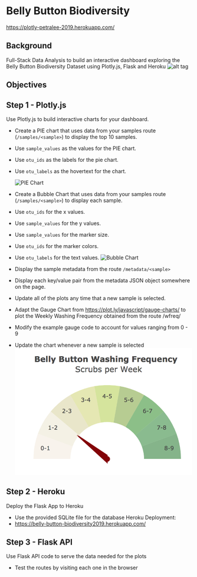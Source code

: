 # Belly Button Biodiversity
https://plotly-petralee-2019.herokuapp.com/
## Background
Full-Stack Data Analysis to build an interactive dashboard exploring the Belly Button Biodiversity Dataset using Plotly.js, Flask and Heroku
![alt tag](https://github.com/PetraLee2019/Plotly/blob/master/newfolder/Images/microbes-sem.jpg?raw=true)

## Objectives
## Step 1 - Plotly.js
Use Plotly.js to build interactive charts for your dashboard.

- Create a PIE chart that uses data from your samples route (`/samples/<sample>`) to display the top 10 samples.
- Use `sample_values` as the values for the PIE chart.
- Use `otu_ids` as the labels for the pie chart.
- Use `otu_labels` as the hovertext for the chart.

  ![PIE Chart](https://github.com/PetraLee2019/Plotly/blob/master/newfolder/Images/pie_chart.png?raw=true)

- Create a Bubble Chart that uses data from your samples route (`/samples/<sample>`) to display each sample.
- Use `otu_ids` for the x values.
- Use `sample_values` for the y values.
- Use `sample_values` for the marker size.
- Use `otu_ids` for the marker colors.
- Use `otu_labels` for the text values.
  ![Bubble Chart](https://github.com/PetraLee2019/Plotly/blob/master/newfolder/Images/bubble_chart.png?raw=true)

- Display the sample metadata from the route `/metadata/<sample>`
- Display each key/value pair from the metadata JSON object somewhere on the page.
- Update all of the plots any time that a new sample is selected.

- Adapt the Gauge Chart from https://plot.ly/javascript/gauge-charts/ to plot the Weekly Washing Frequency obtained from the route /wfreq/<sample>
- Modify the example gauge code to account for values ranging from 0 - 9
- Update the chart whenever a new sample is selected
![Example Dashboard Page](https://github.com/PetraLee2019/Belly-Button-Biodiversity/blob/master/newfolder/Images/gauge.png?raw=true)

## Step 2 - Heroku
Deploy the Flask App to Heroku
- Use the provided SQLite file for the database
Heroku Deployment:
- https://belly-button-biodiversity2019.herokuapp.com/

## Step 3 - Flask API
Use Flask API code to serve the data needed for the plots
- Test the routes by visiting each one in the browser

